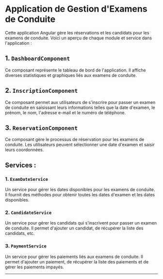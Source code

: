 # Application de Gestion d'Examens de Conduite

Cette application Angular gère les réservations et les candidats pour les examens de conduite. Voici un aperçu de chaque module et service dans l'application :

## 1. `DashboardComponent`

Ce composant représente le tableau de bord de l'application. Il affiche diverses statistiques et graphiques liés aux examens de conduite.

## 2. `InscriptionComponent`

Ce composant permet aux utilisateurs de s'inscrire pour passer un examen de conduite en saisissant leurs informations telles que la date d'examen, le prénom, le nom, l'adresse e-mail et le numéro de téléphone.

## 3. `ReservationComponent`

Ce composant gère le processus de réservation pour les examens de conduite. Les utilisateurs peuvent sélectionner une date d'examen et saisir leurs coordonnées.

## Services :

### 1. `ExamDateService`

Un service pour gérer les dates disponibles pour les examens de conduite. Il fournit des méthodes pour obtenir toutes les dates d'examen et les dates disponibles.

### 2. `CandidateService`

Un service pour gérer les candidats qui s'inscrivent pour passer un examen de conduite. Il permet d'ajouter un candidat, de récupérer la liste des candidats, etc.

### 3. `PaymentService`

Un service pour gérer les paiements liés aux examens de conduite. Il permet d'ajouter un paiement, de récupérer la liste des paiements et de gérer les paiements impayés.

---
